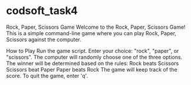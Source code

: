 # codsoft_task4
Rock, Paper, Scissors Game
Welcome to the Rock, Paper, Scissors Game! This is a simple command-line game where you can play Rock, Paper, Scissors against the computer.

How to Play
Run the game script.
Enter your choice: "rock", "paper", or "scissors".
The computer will randomly choose one of the three options.
The winner will be determined based on the rules:
Rock beats Scissors
Scissors beat Paper
Paper beats Rock
The game will keep track of the score.
To quit the game, enter 'q'.
